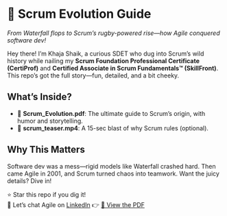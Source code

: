 # 🏉 Scrum Evolution Guide
*From Waterfall flops to Scrum’s rugby-powered rise—how Agile conquered software dev!*

Hey there! I’m Khaja Shaik, a curious SDET who dug into Scrum’s wild history while nailing my **Scrum Foundation Professional Certificate (CertiProf)** and **Certified Associate in Scrum Fundamentals™ (SkillFront)**. This repo’s got the full story—fun, detailed, and a bit cheeky.

## What’s Inside?
- 📄 **Scrum_Evolution.pdf**: The ultimate guide to Scrum’s origin, with humor and storytelling.
- 🎥 **scrum_teaser.mp4**: A 15-sec blast of why Scrum rules (optional).

## Why This Matters
Software dev was a mess—rigid models like Waterfall crashed hard. Then came Agile in 2001, and Scrum turned chaos into teamwork. Want the juicy details? Dive in!

⭐ Star this repo if you dig it!  
💬 Let’s chat Agile on [LinkedIn](https://www.linkedin.com/in/khaja-shaik-mohiddin/)
👉 [📄 View the PDF](./Scrum_Evolution.pdf)
